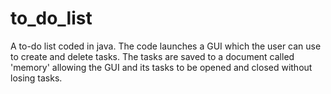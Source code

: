 # to_do_list

A to-do list coded in java. The code launches a GUI which the user can use to create and delete tasks. The tasks are saved to a document called 'memory' allowing the GUI and its tasks to be opened and closed without losing tasks.   
